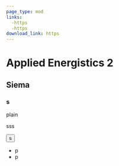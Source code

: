 ```yaml
---
page_type: mod
links:
  -https
  -https
download_link: https
---
```


# Applied Energistics 2
## Siema
### s

plain

<GameScene>
sss
</GameScene>

<button>s</button>
- p
- p

<CraftingFormula>
</CraftingFormula>

